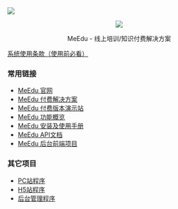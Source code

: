 <a href="https://codecov.io/gh/Qsnh/meedu">
  <img src="https://codecov.io/gh/Qsnh/meedu/branch/master/graph/badge.svg" />
</a>

<p align="center"><img src="public/images/meedu.png"/></p>
<p align="center">MeEdu - 线上培训/知识付费解决方案</p>

[系统使用条款（使用前必看）](https://www.yuque.com/meedu/fvvkbf/amfw7z)  

### 常用链接

- [MeEdu 官网](https://meedu.vip)
- [MeEdu 付费解决方案](https://meedu.vip/price.html)
- [MeEdu 付费版本演示站](https://meedu.vip/cases.html)
- [MeEdu 功能概览](https://www.yuque.com/meedu/fvvkbf/gpx5ed)
- [MeEdu 安装及使用手册](https://www.yuque.com/meedu/fvvkbf)
- [MeEdu API文档](https://meedu-v2-xiaoteng.doc.coding.io/)
- [MeEdu 后台前端项目](https://github.com/Meedu/backend-v2)

### 其它项目

- [PC站程序](https://github.com/Meedu/pc-v1)
- [H5站程序](https://github.com/Meedu/h5-v1)
- [后台管理程序](https://github.com/Meedu/backend-v2)